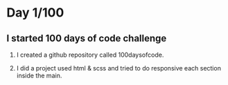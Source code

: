 # Day 1/100

## I started 100 days of code challenge 

1) I created a github repository called 100daysofcode.

2) I did a project used html & scss and tried to do responsive each section inside the main.
